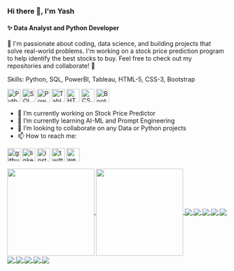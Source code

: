 ### Hi there 👋, I'm Yash
#### ✨ Data Analyst and Python Developer
🚀 I'm passionate about coding, data science, and building projects that solve real-world problems. I'm working on a stock price prediction program to help identify the best stocks to buy.
Feel free to check out my repositories and collaborate! 🚀

Skills: Python, SQL, PowerBI, Tableau, HTML-5, CSS-3, Bootstrap

<img src='https://i0.wp.com/junilearning.com/wp-content/uploads/2020/06/python-programming-language.webp?fit=800%2C800&ssl=1' alt='Python' height='30'> <img src='https://skillforge.com/wp-content/uploads/2021/01/sql-querying.jpg' alt='SQL' height='30'> <img src='https://encrypted-tbn0.gstatic.com/images?q=tbn:ANd9GcTsReGTA8LX2JZRBhy5J4uyJHjXBFUp6inDyg&s' alt='PowerBI' height='30'> <img src='https://encrypted-tbn0.gstatic.com/images?q=tbn:ANd9GcRIdD07Wmb_onuF5t2hwRKrBH7HYc7fCE0A0A&s' alt='Tableau' height='30'> <img src='https://encrypted-tbn0.gstatic.com/images?q=tbn:ANd9GcQEc9A_S6BPxCDRp5WjMFEfXrpCu1ya2OO-Lw&s' alt='HTML5' height='30'> <img src='https://miro.medium.com/v2/resize:fit:300/1*Aenej4dxqEZ9j7zsI9pSnw.png' alt='CSS3' height='30'> <img src='https://upload.wikimedia.org/wikipedia/commons/thumb/b/b2/Bootstrap_logo.svg/1200px-Bootstrap_logo.svg.png' alt='Bootstrap' height='30'>

- 🔭 I’m currently working on Stock Price Predictor 
- 🌱 I’m currently learning AI-ML and Prompt Engineering 
- 👯 I’m looking to collaborate on any Data or Python projects 
- 📫 How to reach me:

[<img src='https://a.slack-edge.com/80588/img/plugins/github/service_512.png' alt='github' height='30'>](https://github.com/YJ-928)  [<img src='https://encrypted-tbn0.gstatic.com/images?q=tbn:ANd9GcRokEYt0yyh6uNDKL8uksVLlhZ35laKNQgZ9g&s' alt='linkedin' height='30'>](https://www.linkedin.com/in/yash-b-joshi//)  [<img src='https://upload.wikimedia.org/wikipedia/commons/thumb/9/95/Instagram_logo_2022.svg/800px-Instagram_logo_2022.svg.png' alt='instagram' height='30'>](https://www.instagram.com/ybj_928/)  [<img src='https://blwebsite.b-cdn.net/wp-content/uploads/2023/08/x-logo-twitter-elon-musk_dezeen_2364_col_0-1-1704x958-1.jpg' alt='twitter' height='30'>](https://twitter.com/_YashBJoshi)  [<img src='https://cdn3.iconfinder.com/data/icons/social-media-square-4/1024/square-10-512.png' alt='website' height='30'>](https://yashbjoshi-portfolio.netlify.app/)  

<a href="https://github.com/YJ-928/github-readme-stats">
  <img height=200 align="center" src="https://github-readme-stats.vercel.app/api?username=YJ-928&show_icons=true&theme=codeSTACKr&hide_rank=true" />
</a>
<a href="https://github.com/YJ-928/convoychat">
  <img height=200 align="center" src="https://github-readme-stats.vercel.app/api/top-langs/?username=YJ-928&layout=compact&theme=codeSTACKr" />
</a>

<a href="https://github.com/YJ-928/Bachelors_V-ASSIST_Vehicle-Assistance-And-Safety-System">
  <img align="center" src="https://github-readme-stats.vercel.app/api/pin/?username=YJ-928&repo=Bachelors_V-ASSIST_Vehicle-Assistance-And-Safety-System&theme=codeSTACKr" />
</a>
<a href="https://github.com/YJ-928/Python_Ping-Pong">
  <img align="center" src="https://github-readme-stats.vercel.app/api/pin/?username=YJ-928&repo=Python_Ping-Pong&theme=codeSTACKr" />
</a>

<a href="https://github.com/YJ-928/Full-Stack_The-Virtual-DrumKit-Game">
  <img align="center" src="https://github-readme-stats.vercel.app/api/pin/?username=YJ-928&repo=Full-Stack_The-Virtual-DrumKit-Game&theme=codeSTACKr" />
</a>
<a href="https://github.com/YJ-928/Python_Snake-Game">
  <img align="center" src="https://github-readme-stats.vercel.app/api/pin/?username=YJ-928&repo=Python_Snake-Game&theme=codeSTACKr" />
</a>

<a href="https://github.com/YJ-928/Python_Turtle-Race-Game">
  <img align="center" src="https://github-readme-stats.vercel.app/api/pin/?username=YJ-928&repo=Python_Turtle-Race-Game&theme=codeSTACKr" />
</a>
<a href="https://github.com/YJ-928/Python_Turtle-Crossing-Game">
  <img align="center" src="https://github-readme-stats.vercel.app/api/pin/?username=YJ-928&repo=Python_Turtle-Crossing-Game&theme=codeSTACKr" />
</a>

<a href="https://github.com/YJ-928/Python_Calculator-Application">
  <img align="center" src="https://github-readme-stats.vercel.app/api/pin/?username=YJ-928&repo=Python_Calculator-Application&theme=codeSTACKr" />
</a>
<a href="https://github.com/YJ-928/Python_Password-Manager">
  <img align="center" src="https://github-readme-stats.vercel.app/api/pin/?username=YJ-928&repo=Python_Password-Manager&theme=codeSTACKr" />
</a>

<a href="https://github.com/YJ-928/Python_Pomodoro-Timer">
  <img align="center" src="https://github-readme-stats.vercel.app/api/pin/?username=YJ-928&repo=Python_Pomodoro-Timer&theme=codeSTACKr" />
</a>
<a href="https://github.com/YJ-928/Python_Etch-A-Sketch">
  <img align="center" src="https://github-readme-stats.vercel.app/api/pin/?username=YJ-928&repo=Python_Etch-A-Sketch&theme=codeSTACKr" />
</a>
